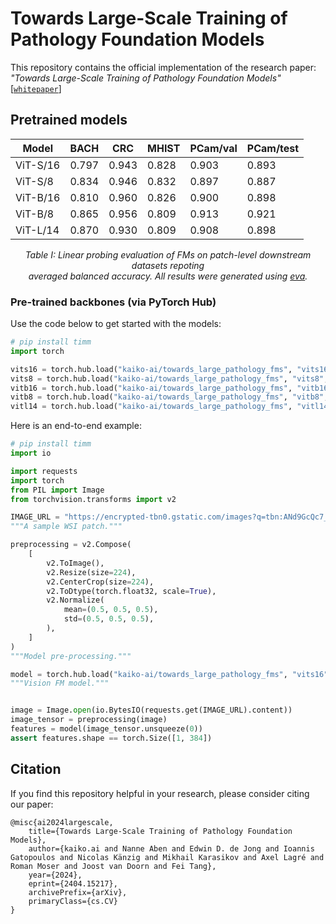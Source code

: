 # Towards Large-Scale Training of Pathology Foundation Models
This repository contains the official implementation of the research paper: _"Towards Large-Scale Training of Pathology Foundation Models"_<br>
[[`whitepaper`](https://arxiv.org/abs/2404.15217)]

## Pretrained models

<div align="center">

| Model     | BACH  | CRC   | MHIST | PCam/val | PCam/test |
|-----------|-------|-------|-------|----------|-----------|
| ViT-S/16  | 0.797 | 0.943 | 0.828 | 0.903    | 0.893     |
| ViT-S/8   | 0.834 | 0.946 | 0.832 | 0.897    | 0.887     |
| ViT-B/16	| 0.810 | 0.960 | 0.826 | 0.900    | 0.898     |
| ViT-B/8   | 0.865 | 0.956 | 0.809 | 0.913    | 0.921     |
| ViT-L/14  | 0.870 | 0.930 | 0.809 | 0.908    | 0.898     |

_Table I: Linear probing evaluation of FMs on patch-level downstream datasets repoting<br> averaged balanced accuracy. All results were generated using [_eva_](https://github.com/kaiko-ai/eva/tree/main)._

</div>

### Pre-trained backbones (via PyTorch Hub)

Use the code below to get started with the models:
```py
# pip install timm
import torch

vits16 = torch.hub.load("kaiko-ai/towards_large_pathology_fms", "vits16", trust_repo=True)
vits8 = torch.hub.load("kaiko-ai/towards_large_pathology_fms", "vits8", trust_repo=True)
vitb16 = torch.hub.load("kaiko-ai/towards_large_pathology_fms", "vitb16", trust_repo=True)
vitb8 = torch.hub.load("kaiko-ai/towards_large_pathology_fms", "vitb8", trust_repo=True)
vitl14 = torch.hub.load("kaiko-ai/towards_large_pathology_fms", "vitl14", trust_repo=True)
```

Here is an end-to-end example:
```py
# pip install timm
import io

import requests
import torch
from PIL import Image
from torchvision.transforms import v2

IMAGE_URL = "https://encrypted-tbn0.gstatic.com/images?q=tbn:ANd9GcQc7_xZpGOfQT7sxKwf2w5lL4GAq6IX_CbTzP1NGeenzA&s"
"""A sample WSI patch."""

preprocessing = v2.Compose(
    [
        v2.ToImage(),
        v2.Resize(size=224),
        v2.CenterCrop(size=224),
        v2.ToDtype(torch.float32, scale=True),
        v2.Normalize(
            mean=(0.5, 0.5, 0.5),
            std=(0.5, 0.5, 0.5),
        ),
    ]
)
"""Model pre-processing."""

model = torch.hub.load("kaiko-ai/towards_large_pathology_fms", "vits16")
"""Vision FM model."""


image = Image.open(io.BytesIO(requests.get(IMAGE_URL).content))
image_tensor = preprocessing(image)
features = model(image_tensor.unsqueeze(0))
assert features.shape == torch.Size([1, 384])
```

## Citation

If you find this repository helpful in your research, please consider citing our paper:
```
@misc{ai2024largescale,
    title={Towards Large-Scale Training of Pathology Foundation Models}, 
    author={kaiko.ai and Nanne Aben and Edwin D. de Jong and Ioannis Gatopoulos and Nicolas Känzig and Mikhail Karasikov and Axel Lagré and Roman Moser and Joost van Doorn and Fei Tang},
    year={2024},
    eprint={2404.15217},
    archivePrefix={arXiv},
    primaryClass={cs.CV}
}
```

